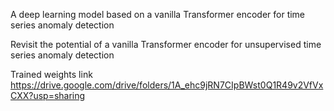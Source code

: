 A deep learning model based on a vanilla Transformer encoder for time series anomaly detection

Revisit the potential of a vanilla Transformer encoder for unsupervised time series anomaly detection

Trained weights link
https://drive.google.com/drive/folders/1A_ehc9jRN7CIpBWst0Q1R49v2VfVxCXX?usp=sharing